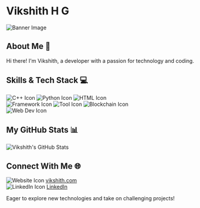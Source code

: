 # Vikshith H G

![Banner Image](banner-url.jpg)

## About Me 🚀
Hi there! I'm Vikshith, a developer with a passion for technology and coding.

## Skills & Tech Stack 💻
![C++ Icon](c++-icon-url.png) ![Python Icon](python-icon-url.png) ![HTML Icon](html-icon-url.png)  
![Framework Icon](framework-icon-url.png) ![Tool Icon](tool-icon-url.png) ![Blockchain Icon](blockchain-icon-url.png)  
![Web Dev Icon](web-dev-icon-url.png)

## My GitHub Stats 📊
![Vikshith's GitHub Stats](https://github-readme-stats.vercel.app/api?username=vikshith-hg-c&show_icons=true)

## Connect With Me 🌐
![Website Icon](website-icon-url.png) [vikshith.com](https://www.vikshith.com)  
![LinkedIn Icon](linkedin-icon-url.png) [LinkedIn](https://www.linkedin.com/in/vikshith)

Eager to explore new technologies and take on challenging projects!

